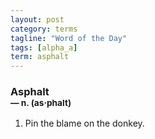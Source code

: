 ```yaml
---
layout: post
category: terms
tagline: "Word of the Day"
tags: [alpha_a]
term: asphalt
---
```


<h3>Asphalt<br/> <small>&mdash; n. (as<span>&middot;</span>phalt)</small></h3>
<p><ol><li>Pin the blame on the donkey.</li>
</ol></p>
